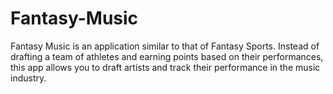 # Fantasy-Music

 Fantasy Music is an application similar to that of Fantasy Sports. 
 Instead of drafting a team of athletes and earning points based on their performances, this app allows you to draft artists and track their performance in the music industry. 
